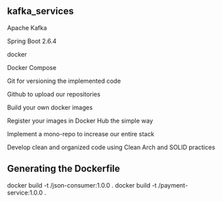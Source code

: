 ## kafka_services

Apache Kafka

Spring Boot 2.6.4

docker

Docker Compose

Git for versioning the implemented code

Github to upload our repositories

Build your own docker images

Register your images in Docker Hub the simple way

Implement a mono-repo to increase our entire stack

Develop clean and organized code using Clean Arch and SOLID practices

## Generating the Dockerfile
docker build -t <yuorUser>/json-consumer:1.0.0 .
docker build -t <yuorUser>/payment-service:1.0.0 .
